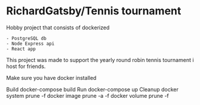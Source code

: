 # RichardGatsby/Tennis tournament

Hobby project that consists of dockerized

    - PostgreSQL db
    - Node Express api
    - React app


This project was made to support the yearly round robin tennis tournament i host for friends.

Make sure you have docker installed


Build
docker-compose build
Run
docker-compose up
Cleanup 
docker system prune -f
docker image prune -a -f 
docker volume prune -f
